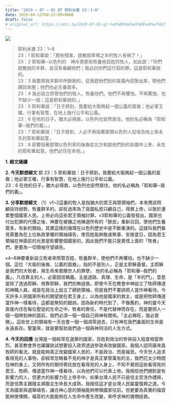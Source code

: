 ```yaml
---
title: "2019 – 07 – 01 QT 耶利米書 23：1~8"
date: 2025-04-12T00:25:09+0800
draft: false
# original_url: https://cmtc.tw/2019-07-01-qt-%e8%80%b6%e5%88%a9%e7%b1%b3%e6%9b%b8-23%ef%bc%9a18
---
```


![](/images/qt.jpg)
> 耶利米書 23：1\~8  
> 23：1 耶和華說：「那些殘害、趕散我草場之羊的牧人有禍了！」  
> 23：2 耶和華─以色列的　神斥責那些牧養他百姓的牧人，如此說：「你們趕散我的羊群，並沒有看顧他們；我必討你們這行惡的罪。這是耶和華說的。  
> 23：3 我要將我羊群中所餘剩的，從我趕他們到的各國內招聚出來，領他們歸回本圈；他們也必生養眾多。  
> 23：4 我必設立照管他們的牧人，牧養他們。他們不再懼怕，不再驚惶，也不缺少一個；這是耶和華說的。」  
> 23：5 耶和華說：「日子將到，我要給大衛興起一個公義的苗裔；他必掌王權，行事有智慧，在地上施行公平和公義。  
> 23：6 在他的日子，猶大必得救，以色列也安然居住。他的名必稱為『耶和華─我們的義』。」  
> 23：7 耶和華說：「日子將到，人必不再指著那領以色列人從埃及地上來永生的耶和華起誓，  
> 23：8 卻要指著那領以色列家的後裔從北方和趕他們到的各國中上來、永生的耶和華起誓。他們必住在本地。」

**1. 經文誦讀**

**2.  今天默想經文**
耶 23：5 耶和華說：日子將到，我要給大衛興起一個公義的苗裔；他必掌王權，行事有智慧，在地上施行公平和公義。  
23：6 在他的日子，猶大必得救，以色列也安然居住。他的名必稱為「耶和華─我們的義」。

**3. 分享默想經文**
（1）v1\~2這裏的牧人是指猶大的君王與眾領袖們，本來應該照顧扶持弱勢，牧養群羊的，卻反過來為了貪圖私慾只顧自己，得罪上帝，以致於連累整個國家人民。上帝必向這些君王領袖討罪，v3耶和華的公義發發出，國家也付出犯罪的代價之後，神要在被擄之地揀選所有的「餘民」重新召回，使他們生養眾多，有新的開始，其實這樣的循環在以色列歷史中是不斷重演的。這就叫我們看見需要為在上位執政掌權的領袖禱告，使百姓能夠敬虔無事、安居度日，因為君王領袖在神面前的光景是影響整個國家的，因此我們不能只是責怪上面的「牧者」們，更要為一切領袖守望禱告。

v4\~8神要重新設立牧者來照管百姓、牧養群羊，使他們不再懼怕，也不缺少一個。這位「大衛的後裔、公義的苗裔」，指的不是別人，正是主耶穌基督。主耶穌是我們的大牧者，用生命來救贖世人的罪孽， 他的名必稱為「耶和華─我們的義」，凡信靠主的人，必蒙因信稱義。主是道路、真理、生命，是「羊的門」，意思是除了透過耶穌、倚靠耶穌，我們別無拯救。即使今天在教會中神設立了牧師傳道的神職人員，或是在政治上設立了總統領袖，但是我們不要誤把人當作神看待。今天許多人把國家所有的期望放在君王身上，以為他是國家的救主，或是把牧師傳道當作神一樣看待，這都是無知的錯誤。因為新約時代到了，不像舊約，神的靈今天直接內住在每位聖徒的生命之中，牧者的責任，不是代替神而存在，而是要把人一個一個帶到神的面前，我們必須一個一個自己與神有關係。「主必興旺，我必衰微」，這些世上的領袖有一天也會一個一個凋零過去，只有神在我們裏面的生命是永遠長存。聖靈來，就是要幫助我們過一個與神同活的人生方式。

**4. 今天的回應**
台灣是一個經常在選舉的國家，百姓對政治的參與投入程度相當熱烈，甚至教會界也躍躍欲試想要投入政界透過參政來改變國家。我個人認同康來昌牧師的看法，就是能夠真正改變國家人民的，不是政治、而是福音。今天世人追求看得見的人事物，卻經常忽略看不見的神才是真正掌管萬有的主，我們花太少時間在神的身上，又把所有的期待寄託放在看得見的人身上，不知不覺把這些看得見的君王、牧師、傳道當作神一樣看待，以為他們可以代表上帝。我相信他們絕對是有影響力的人，但更大的影響力在上帝手中。如果台灣人民不只是信主受洗作禮拜，而是信靠主跟隨主順服主生命長大成熟，我相信這才是台灣人民屬靈復興之道。今天為國家與選舉禱告，讓合神心意的領袖能夠帶領國家往前。但更要為真實的福音能夠使傳開，福音的大能能夠在人生命中產生改變，來呼求神的憐憫拯救。
